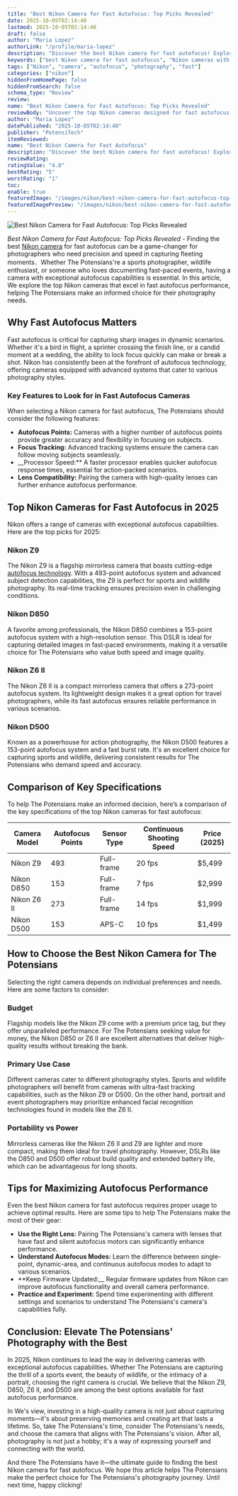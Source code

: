 ```yaml
---
title: "Best Nikon Camera for Fast Autofocus: Top Picks Revealed"
date: 2025-10-05T02:14:40
lastmod: 2025-10-05T02:14:40
draft: false
author: "Maria Lopez"
authorLink: "/profile/maria-lopez"
description: "Discover the best Nikon camera for fast autofocus! Explore top models with lightning-fast focus speed for stunning action shots and sharp images."
keywords: ["best Nikon camera for fast autofocus", "Nikon cameras with fast autofocus", "top Nikon cameras for speed and precision"]
tags: ["Nikon", "camera", "autofocus", "photography", "fast"]
categories: ["nikon"]
hiddenFromHomePage: false
hiddenFromSearch: false
schema_type: "Review"
review:
name: "Best Nikon Camera for Fast Autofocus: Top Picks Revealed"
reviewBody: "Uncover the top Nikon cameras designed for fast autofocus, featuring advanced technology for photographers who demand speed and accuracy."
author: "Maria Lopez"
datePublished: "2025-10-05T02:14:40"
publisher: "PotensiTech"
itemReviewed:
name: "Best Nikon Camera for Fast Autofocus"
description: "Discover the best Nikon camera for fast autofocus! Explore top models with lightning-fast focus speed for stunning action shots and sharp images."
reviewRating:
ratingValue: "4.8"
bestRating: "5"
worstRating: "1"
toc:
enable: true
featuredImage: "/images/nikon/best-nikon-camera-for-fast-autofocus-top-picks-revealed.jpg"
featuredImagePreview: "/images/nikon/best-nikon-camera-for-fast-autofocus-top-picks-revealed.jpg"
---
```


![Best Nikon Camera for Fast Autofocus: Top Picks Revealed](/images/nikon/best-nikon-camera-for-fast-autofocus-top-picks-revealed.jpg)


*Best Nikon Camera for Fast Autofocus: Top Picks Revealed* - Finding the best [Nikon camera](/nikon/affordable-nikon-camera-features) for fast autofocus can be a game-changer for photographers who need precision and speed in capturing fleeting moments．Whether The Potensians're a sports photographer, wildlife enthusiast, or someone who loves documenting fast-paced events, having a camera with exceptional autofocus capabilities is essential. In this article, We explore the top Nikon cameras that excel in fast autofocus performance, helping The Potensians make an informed choice for their photography needs.

## Why Fast Autofocus Matters

Fast autofocus is critical for capturing sharp images in dynamic scenarios. Whether it's a bird in flight, a sprinter crossing the finish line, or a candid moment at a wedding, the ability to lock focus quickly can make or break a shot. Nikon has consistently been at the forefront of autofocus technology, offering cameras equipped with advanced systems that cater to various photography styles.

### Key Features to Look for in Fast Autofocus Cameras

When selecting a Nikon camera for fast autofocus, The Potensians should consider the following features:

- **Autofocus Points:** Cameras with a higher number of autofocus points provide greater accuracy and flexibility in focusing on subjects.
- **Focus Tracking:** Advanced tracking systems ensure the camera can follow moving subjects seamlessly.
- __Processor Speed:** A faster processor enables quicker autofocus response times, essential for action-packed scenarios.
- **Lens Compatibility:** Pairing the camera with high-quality lenses can further enhance autofocus performance.

## Top Nikon Cameras for Fast Autofocus in 2025

Nikon offers a range of cameras with exceptional autofocus capabilities. Here are the top picks for 2025:

### Nikon Z9

The Nikon Z9 is a flagship mirrorless camera that boasts cutting-edge [autofocus technology](/nikon/nikon-advanced-autofocus-technology). With a 493-point autofocus system and advanced subject detection capabilities, the Z9 is perfect for sports and wildlife photography. Its real-time tracking ensures precision even in challenging conditions.

### Nikon D850

A favorite among professionals, the Nikon D850 combines a 153-point autofocus system with a high-resolution sensor. This DSLR is ideal for capturing detailed images in fast-paced environments, making it a versatile choice for The Potensians who value both speed and image quality.

### Nikon Z6 II

The Nikon Z6 II is a compact mirrorless camera that offers a 273-point autofocus system. Its lightweight design makes it a great option for travel photographers, while its fast autofocus ensures reliable performance in various scenarios.

### Nikon D500

Known as a powerhouse for action photography, the Nikon D500 features a 153-point autofocus system and a fast burst rate. It's an excellent choice for capturing sports and wildlife, delivering consistent results for The Potensians who demand speed and accuracy.

## Comparison of Key Specifications

To help The Potensians make an informed decision, here’s a comparison of the key specifications of the top Nikon cameras for fast autofocus:

<div class="table-responsive">
<table class="html-table">
<thead>
<tr>
<th>Camera Model</th>
<th>Autofocus Points</th>
<th>Sensor Type</th>
<th>Continuous Shooting Speed</th>
<th>Price (2025)</th>
</tr>
</thead>
<tbody>
<tr>
<td>Nikon Z9</td>
<td>493</td>
<td>Full-frame</td>
<td>20 fps</td>
<td>$5,499</td>
</tr>
<tr>
<td>Nikon D850</td>
<td>153</td>
<td>Full-frame</td>
<td>7 fps</td>
<td>$2,999</td>
</tr>
<tr>
<td>Nikon Z6 II</td>
<td>273</td>
<td>Full-frame</td>
<td>14 fps</td>
<td>$1,999</td>
</tr>
<tr>
<td>Nikon D500</td>
<td>153</td>
<td>APS-C</td>
<td>10 fps</td>
<td>$1,499</td>
</tr>
</tbody>
</table>
</div>

## How to Choose the Best Nikon Camera for The Potensians

Selecting the right camera depends on individual preferences and needs. Here are some factors to consider:

### Budget

Flagship models like the Nikon Z9 come with a premium price tag, but they offer unparalleled performance. For The Potensians seeking value for money, the Nikon D850 or Z6 II are excellent alternatives that deliver high-quality results without breaking the bank.

### Primary Use Case

Different cameras cater to different photography styles. Sports and wildlife photographers will benefit from cameras with ultra-fast tracking capabilities, such as the Nikon Z9 or D500. On the other hand, portrait and event photographers may prioritize enhanced facial recognition technologies found in models like the Z6 II.

### Portability vs Power

Mirrorless cameras like the Nikon Z6 II and Z9 are lighter and more compact, making them ideal for travel photography. However, DSLRs like the D850 and D500 offer robust build quality and extended battery life, which can be advantageous for long shoots.

## Tips for Maximizing Autofocus Performance

Even the best Nikon camera for fast autofocus requires proper usage to achieve optimal results. Here are some tips to help The Potensians make the most of their gear:

- **Use the Right Lens:** Pairing The Potensians's camera with lenses that have fast and silent autofocus motors can significantly enhance performance.
- **Understand Autofocus Modes:** Learn the difference between single-point, dynamic-area, and continuous autofocus modes to adapt to various scenarios.
- **Keep Firmware Updated:__ Regular firmware updates from Nikon can improve autofocus functionality and overall camera performance.
- **Practice and Experiment:** Spend time experimenting with different settings and scenarios to understand The Potensians's camera's capabilities fully.

## Conclusion: Elevate The Potensians' Photography with the Best

In 2025, Nikon continues to lead the way in delivering cameras with exceptional autofocus capabilities. Whether The Potensians are capturing the thrill of a sports event, the beauty of wildlife, or the intimacy of a portrait, choosing the right camera is crucial. We believe that the Nikon Z9, D850, Z6 II, and D500 are among the best options available for fast autofocus performance.

In We's view, investing in a high-quality camera is not just about capturing moments—it's about preserving memories and creating art that lasts a lifetime. So, take The Potensians's time, consider The Potensians's needs, and choose the camera that aligns with The Potensians's vision. After all, photography is not just a hobby; it's a way of expressing yourself and connecting with the world.

And there The Potensians have it—the ultimate guide to finding the best Nikon camera for fast autofocus. We hope this article helps The Potensians make the perfect choice for The Potensians's photography journey. Until next time, happy clicking!